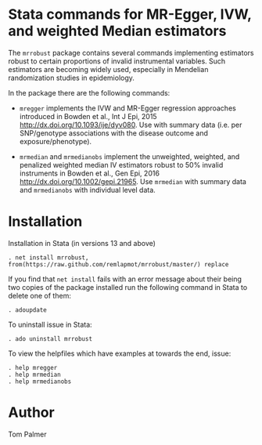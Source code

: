 # Stata commands for MR-Egger, IVW, and weighted Median estimators
The `mrrobust` package contains several commands implementing estimators robust to certain proportions of invalid instrumental variables. Such estimators are becoming widely used, especially in Mendelian randomization studies in epidemiology.

In the package there are the following commands:

 - `mregger` implements the IVW and MR-Egger regression approaches introduced in Bowden et al., Int J Epi, 2015 <http://dx.doi.org/10.1093/ije/dyv080>. Use with summary data (i.e. per SNP/genotype associations with the disease outcome and exposure/phenotype).

 - `mrmedian` and `mrmedianobs` implement the unweighted, weighted, and penalized weighted median IV estimators robust to 50% invalid instruments in Bowden et al., Gen Epi, 2016 <http://dx.doi.org/10.1002/gepi.21965>. Use `mrmedian` with summary data and `mrmedianobs` with individual level data.

Installation
============

Installation in Stata (in versions 13 and above)
```
. net install mrrobust, from(https://raw.github.com/remlapmot/mrrobust/master/) replace
```

If you find that `net install` fails with an error message about their being two copies of the package installed run the following command in Stata to delete one of them:
```
. adoupdate
```

To uninstall issue in Stata:
```
. ado uninstall mrrobust
```

To view the helpfiles which have examples at towards the end, issue:
```
. help mregger
. help mrmedian
. help mrmedianobs
```

Author
=======
Tom Palmer
